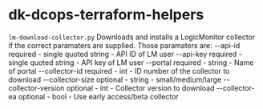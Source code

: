 # dk-dcops-terraform-helpers

`lm-download-collector.py`
Downloads and installs a LogicMonitor collector if the correct paramaters are
supplied.  Those paramaters are:
  --api-id             required - single quoted string - API ID of LM user
  --api-key            required - single quoted string - API key of LM user
  --portal             required - string - Name of portal
  --collector-id       required - int - ID number of the collector to download
  --collector-size     optional - string - small/medium/large
  --collector-version  optional - int - Collector version to download
  --collector-ea       optional - bool - Use early access/beta collector

